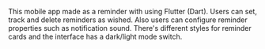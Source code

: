 This mobile app made as a reminder with using Flutter (Dart). Users can set, track and delete reminders as wished. Also users can configure reminder properties such as notification sound. There's different styles for reminder cards and the interface has a dark/light mode switch. 
